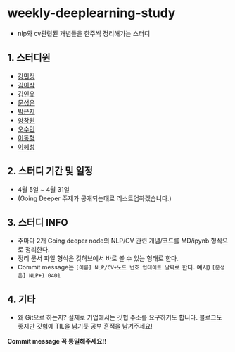# **weekly-deeplearning-study**
  * nlp와 cv관련된 개념들을 한주씩 정리해가는 스터디

## 1. 스터디원
  * [강민정](https://github.com/miinkang)
  * [김이삭](https://github.com/IsaacTips)
  * [김인유](https://github.com/willowkim8)
  * [문성은](https://github.com/vg-rlo/)
  * [박은지](https://github.com/guide333)
  * [양창원](https://github.com/Shinest-changwon)
  * [오수민](https://github.com/Acclesia)
  * [이동형](https://github.com/abidan-korea)
  * [이혜성](https://github.com/gotjd709)

## 2. 스터디 기간 및 일정 
  * 4월 5일 ~ 4월 31일
  * (Going Deeper 주제가 공개되는대로 리스트업하겠습니다.)

## 3. 스터디 INFO
  * 주마다 2개 Going deeper node의 NLP/CV 관련 개념/코드를 MD/ipynb 형식으로 정리한다.
  * 정리 문서 파일 형식은 깃허브에서 바로 볼 수 있는 형태로 한다. 
  * Commit message는 `[이름] NLP/CV+노드 번호 업데이트 날짜`로 한다. 예시) `[문성은] NLP+1 0401`

## 4. 기타
  * 왜 Git으로 하는지? 실제로 기업에서는 깃헙 주소를 요구하기도 합니다. 블로그도 좋지만 깃헙에 TIL을 남기듯 공부 흔적을 남겨주세요! 

**Commit message 꼭 통일해주세요!!**
